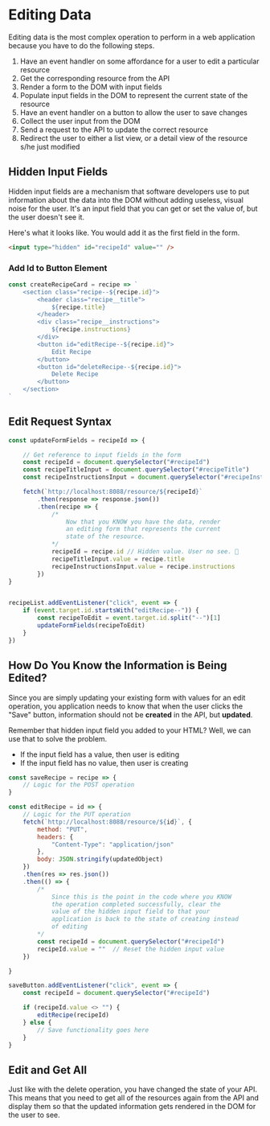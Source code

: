 # Editing Data

Editing data is the most complex operation to perform in a web application because you have to do the following steps.

1. Have an event handler on some affordance for a user to edit a particular resource
1. Get the corresponding resource from the API
1. Render a form to the DOM with input fields
1. Populate input fields in the DOM to represent the current state of the resource
1. Have an event handler on a button to allow the user to save changes
1. Collect the user input from the DOM
1. Send a request to the API to update the correct resource
1. Redirect the user to either a list view, or a detail view of the resource s/he just modified

## Hidden Input Fields

Hidden input fields are a mechanism that software developers use to put information about the data into the DOM without adding useless, visual noise for the user. It's an input field that you can get or set the value of, but the user doesn't see it.

Here's what it looks like. You would add it as the first field in the form.

```html
<input type="hidden" id="recipeId" value="" />
```

### Add Id to Button Element

```js
const createRecipeCard = recipe => `
    <section class="recipe--${recipe.id}">
        <header class="recipe__title">
            ${recipe.title}
        </header>
        <div class="recipe__instructions">
            ${recipe.instructions}
        </div>
        <button id="editRecipe--${recipe.id}">
            Edit Recipe
        </button>
        <button id="deleteRecipe--${recipe.id}">
            Delete Recipe
        </button>
    </section>
`
```

## Edit Request Syntax

```js
const updateFormFields = recipeId => {

    // Get reference to input fields in the form
    const recipeId = document.querySelector("#recipeId")
    const recipeTitleInput = document.querySelector("#recipeTitle")
    const recipeInstructionsInput = document.querySelector("#recipeInstructions")

    fetch(`http://localhost:8088/resource/${recipeId}`
        .then(response => response.json())
        .then(recipe => {
            /*
                Now that you KNOW you have the data, render
                an editing form that represents the current
                state of the resource.
            */
            recipeId = recipe.id // Hidden value. User no see. 🙈
            recipeTitleInput.value = recipe.title
            recipeInstructionsInput.value = recipe.instructions
        })
}


recipeList.addEventListener("click", event => {
    if (event.target.id.startsWith("editRecipe--")) {
        const recipeToEdit = event.target.id.split("--")[1]
        updateFormFields(recipeToEdit)
    }
})
```

## How Do You Know the Information is Being Edited?

Since you are simply updating your existing form with values for an edit operation, you application needs to know that when the user clicks the "Save" button, information should not be **created** in the API, but **updated**.

Remember that hidden input field you added to your HTML? Well, we can use that to solve the problem.

* If the input field has a value, then user is editing
* If the input field has no value, then user is creating


```js
const saveRecipe = recipe => {
    // Logic for the POST operation
}

const editRecipe = id => {
    // Logic for the PUT operation
    fetch(`http://localhost:8088/resource/${id}`, {
        method: "PUT",
        headers: {
            "Content-Type": "application/json"
        },
        body: JSON.stringify(updatedObject)
    })
    .then(res => res.json())
    .then(() => {
        /*
            Since this is the point in the code where you KNOW
            the operation completed successfully, clear the
            value of the hidden input field to that your
            application is back to the state of creating instead
            of editing
        */
        const recipeId = document.querySelector("#recipeId")
        recipeId.value = ""  // Reset the hidden input value
    })

}

saveButton.addEventListener("click", event => {
    const recipeId = document.querySelector("#recipeId")

    if (recipeId.value <> "") {
        editRecipe(recipeId)
    } else {
        // Save functionality goes here
    }
}
```

## Edit and Get All

Just like with the delete operation, you have changed the state of your API. This means that you need to get all of the resources again from the API and display them so that the updated information gets rendered in the DOM for the user to see.